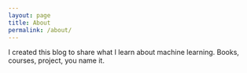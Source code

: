```yaml
---
layout: page
title: About
permalink: /about/
---
```


I created this blog to share what I learn about machine learning. Books, courses, project, you name it.
